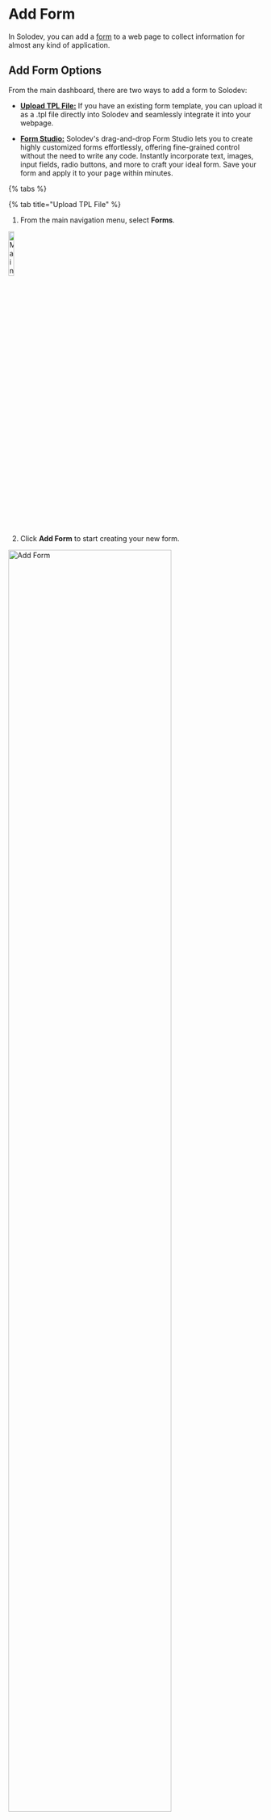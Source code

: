 # Add Form

In Solodev, you can add a <a href="/workspace/forms/">form</a> to a web page to collect information for almost any kind of application.

## Add Form Options

From the main dashboard, there are two ways to add a form to Solodev:

* **<a href="/workspace/forms/add-form/#upload-tpl-file">Upload TPL File:</a>**
If you have an existing form template, you can upload it as a .tpl file directly into Solodev and seamlessly integrate it into your webpage.

*	**<a href="/workspace/forms/add-form/#form-studio">Form Studio:</a>**
Solodev's drag-and-drop Form Studio lets you to create highly customized forms effortlessly, offering fine-grained control without the need to write any code. Instantly incorporate text, images, input fields, radio buttons, and more to craft your ideal form. Save your form and apply it to your page within minutes.

<!-- * **<a href="/workspace/forms/add-form/#add-html-code">Add HTML Code</a>**
If you're more comfortable with raw HTML, you have the option to create your own custom form using HTML code and then upload it to Solodev. -->

{% tabs %}

{% tab title="Upload TPL File" %}

1. From the main navigation menu, select **Forms**.

<p><img src="/static/images/workspace/form/forms-main-nav.jpg" alt="Main navigation with Forms link highlighted" style="width: 15%;"></p>

2. Click **Add Form** to start creating your new form.

<p><img src="/static/images/workspace/form/add-form.jpg" alt="Add Form" style="width: 80%;"></p>

3. Name Your Form. Enter a descriptive name to easily identify your form.

<p><img src="/static/images/workspace/form/add-form-name.jpg" alt="Name form field" style="width: 70%;"></p>

4. Modify the location where your form will be added, if needed, by clicking **Browse**. (Default: Forms).

<p><img src="/static/images/workspace/form/add-form-location.jpg" alt="Location form field" style="width: 70%;"></p>

5. Click the Upload button under the Template section.

<p><img src="/static/images/workspace/form/add-form-template.jpg" alt="Add form template button" style="width: 70%;"></p>

6. Select and upload your file containing the HTML form.

You can use the following Bootstrap form:

```js
<div class="container">
  <div class="mb-3">
    <label for="full_name">Full Name</label> 
    <input class="form-control" id="full_name" name="full_name" type="text" required>
  </div>

  <div class="mb-3">
    <label for="email">Email</label> 
    <input class="form-control" id="email" name="email" type="email" required>
  </div>

  <div class="mb-3">
    <label for="company">Company</label> 
    <input class="form-control" id="company" name="company" type="text">
  </div>

  <div class="mb-3">
    <label for="phone">Phone</label> 
    <input class="form-control" id="phone" name="phone" type="tel">
  </div>

  <div class="mb-3">
    <label for="message">Message</label>
    <textarea class="form-control" id="message" name="message"></textarea>
  </div>

  <input class="btn btn-primary" type="submit" value="Submit">
</div>
```

!!!warning Note:
Your input fields **must** have the `name` attribute. Also, there is no need to include the `<form>` tag, given that Solodev already includes it.
!!!

7. Click <span class="text-blue">**Save**</span>.

{% endtab %}

{% tab title="Form Studio" %}

<p><img src="/static/images/form-main.png" alt="form main image" style="width: 100%; display: block"></p>

Use the built-in drag-and-drop WYSIWYG editor that allows you to create custom forms without any coding knowledge. It provides variety of features to help you create a professional-looking form, including:

**Layout**

Left toolbar | Description | Right toolbar options
:--- | --- | ---
Container | Provides a controllable container to <br> position and pad objects like text, images,<br> and input fields | • Fluid: allows container to stretch to full browser width <br> • Non-Fluid: constrains container based on specific width<br> • Link settings: add a URL, email, or phone link.<br> • Set form to open in a new tab<br> • Full control of appearance
Columns | Allows you to organize your form content <br> into pre-defined columns | • Column settings: set the number of columns and padding <br> • Link settings: add a URL, email, or phone link<br> • Set form to open in a new tab<br> • Full control of appearance

**Content**

Left toolbar | Description | Right toolbar options
:--- | --- | ---
Header | Provides a text header to your form. | • Header settings: set the H1 or other hierarchal status of your text <br> • Link settings: add a URL, email, or phone link <br> • Set form to open in a new tab <br> • Full control of appearance
Paragraph | Insert a paragraph block of text in your form. | • Full flexibility of appearance.
Image |  Add a custom image to your form. | • Fluid: allows image to stretch to the full browser width <br> • Non-Fluid: constrains image based on specific dimensions<br> • Image properties: adjust shape, width, and height. <br> • ALT text: add data for accessibility <br> • Link settings: add a URL, email, or phone link <br> • Full control of appearance

**Forms**

Left toolbar | Description | Right toolbar options
:--- | --- | ---
Input | Add fields for input data such as name, email, phone number, etc. | • Add custom label, name, ID, and placeholder <br> • Input types: text, number, password, email, search, URL, or phone <br> • Full control of appearance
File | Enables a user to upload a file such as a document, PDF, etc. | • ID and name <br> • Button properties: adjust text and color
Text Area | Include a field for long-form text. | • Specify label, name, ID, placeholder, and helper text.
Checkbox | Create pre-defined options with corresponding checkboxes. | • Adjust label, name, and ID. <br> • Button properties: adjust text and color
Select | Add a picker with a dropdown menu of options. |• Add custom menu list text <br> • Select settings for helper text, placeholder, label, name, and ID.
Radio Button | Create pre-defined options with corresponding radio buttons. | • Adjust label, name, and ID.
Form Button | Add a custom button to submit your form. | • Link settings: add a URL, email, or phone link <br> • Button properties: adjust text, size, style, and color.

{% endtab %}

{% endtabs %}

## Add the form to your page

There are two ways to add a form to your page. [Point-and-click](/workspace/forms/add-form/#point-and-click) and with [Shortcode](/workspace/forms/add-form/#shortcode).

{% tabs %}

{% tab title="Point-and-click" %}

!!!warning Alert:
Admin access is required to navigate to the Filesystem.
!!!

1. From the main navigation menu, select **Filesystem**.

<p><img src="/static/images/workspace/form/main-nav-filesystem.jpg" alt="Main navigation with Filesystem link highlighted" style="width: 15%;"></p>

2. Navigate to the **STML** file where you want to embed the form.

<p><img src="/static/images/workspace/form/website-nav-stml.jpg" alt="Website navigation with index.stml link highlighted" style="width: 15%;"></p>

3. With the stml opened, navigate to the form from the navigation menu.

<p><img src="/static/images/workspace/form/website-nav-form.jpg" alt="Website navigation with Contact form link highlighted" style="width: 15%;"></p>

4. Select the dynamic div in the STML.

<p><img src="/static/images/workspace/form/stml-dynamic-div.jpg" alt="index.stml with dynamic div highlighted" style="width: 70%;"></p>

5. With the dynamic div active, click on the form to confirm the insertion.

<p><img src="/static/images/workspace/form/stml-with-form.jpg" alt="index.stml with form highlighted" style="width: 70%;"></p>

6. Click <span class="text-blue">**Publish**</span>.

<p><img src="/static/images/workspace/form/stml-publish.jpg" alt="Publish button highlighted" style="width: 35%;"></p>

{% endtab %}

{% tab title="Shortcode" %}

1. Navigate to **Web Files > Content** in your workspace. Either [create a file](/workspace/websites/folder/add-file/) in your desired location or use an existing file.

<p><img src="/static/images/workspace/form/form-create-file.jpg" alt="Create file modal" style="width: 35%;"></p>

2. On your file add the following [shortcode](/shortcodes/):

```js
[form id="1"]
```

<!-- <p><img src="/static/images/workspace/form/file-form-shortcode.jpg" alt="Form shortcode on file" style="width: 15%;"></p> -->

!!!Note:
Replace the ID number of your form within the `id=""` attribute.
!!!

3. Click <span class="text-blue">**Publish**</span>.

<p><img src="/static/images/workspace/form/file-publish-button.jpg" alt="Publish button" style="width: 35%;"></p>

{% endtab %}

{% endtabs %}